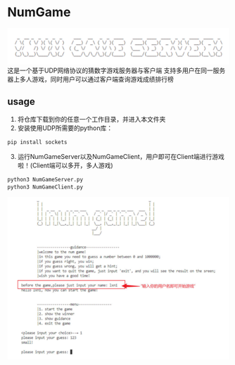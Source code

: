 # NumGame
![logo](image/numgamelogo.jpg)
这是一个基于UDP网络协议的猜数字游戏服务器与客户端
支持多用户在同一服务器上多人游戏，同时用户可以通过客户端查询游戏成绩排行榜

## usage
1. 将仓库下载到你的任意一个工作目录，并进入本文件夹
2. 安装使用UDP所需要的python库：
```sh
pip install sockets
```
3. 运行NumGameServer以及NumGameClient，用户即可在Client端进行游戏啦！(Client端可以多开，多人游戏)
```sh
python3 NumGameServer.py
python3 NumGameClient.py
```
![Client](image/Client.jpg)
